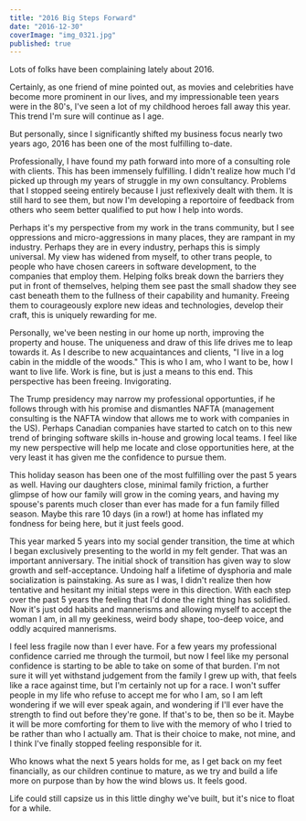 ```yaml
---
title: "2016 Big Steps Forward"
date: "2016-12-30"
coverImage: "img_0321.jpg"
published: true
---
```


Lots of folks have been complaining lately about 2016.

Certainly, as one friend of mine pointed out, as movies and celebrities have become more prominent in our lives, and my impressionable teen years were in the 80's, I've seen a lot of my childhood heroes fall away this year. This trend I'm sure will continue as I age.

But personally, since I significantly shifted my business focus nearly two years ago, 2016 has been one of the most fulfilling to-date.

Professionally, I have found my path forward into more of a consulting role with clients. This has been immensely fulfilling. I didn't realize how much I'd picked up through my years of struggle in my own consultancy. Problems that I stopped seeing entirely because I just reflexively dealt with them. It is still hard to see them, but now I'm developing a reportoire of feedback from others who seem better qualified to put how I help into words.

Perhaps it's my perspective from my work in the trans community, but I see oppressions and micro-aggressions in many places, they are rampant in my industry. Perhaps they are in every industry, perhaps this is simply universal. My view has widened from myself, to other trans people, to people who have chosen careers in software development, to the companies that employ them. Helping folks break down the barriers they put in front of themselves, helping them see past the small shadow they see cast beneath them to the fullness of their capability and humanity. Freeing them to courageously explore new ideas and technologies, develop their craft, this is uniquely rewarding for me.

Personally, we've been nesting in our home up north, improving the property and house. The uniqueness and draw of this life drives me to leap towards it. As I describe to new acquaintances and clients, "I live in a log cabin in the middle of the woods." This is who I am, who I want to be, how I want to live life. Work is fine, but is just a means to this end. This perspective has been freeing. Invigorating.

The Trump presidency may narrow my professional opportunties, if he follows through with his promise and dismantles NAFTA (management consulting is the NAFTA window that allows me to work with companies in the US). Perhaps Canadian companies have started to catch on to this new trend of bringing software skills in-house and growing local teams. I feel like my new perspective will help me locate and close opportunities here, at the very least it has given me the confidence to pursue them.

This holiday season has been one of the most fulfilling over the past 5 years as well. Having our daughters close, minimal family friction, a further glimpse of how our family will grow in the coming years, and having my spouse's parents much closer than ever has made for a fun family filled season. Maybe this rare 10 days (in a row!) at home has inflated my fondness for being here, but it just feels good.

This year marked 5 years into my social gender transition, the time at which I began exclusively presenting to the world in my felt gender. That was an important anniversary. The initial shock of transition has given way to slow growth and self-acceptance. Undoing half a lifetime of dysphoria and male socialization is painstaking. As sure as I was, I didn't realize then how tentative and hesitant my initial steps were in this direction. With each step over the past 5 years the feeling that I'd done the right thing has solidified. Now it's just odd habits and mannerisms and allowing myself to accept the woman I am, in all my geekiness, weird body shape, too-deep voice, and oddly acquired mannerisms.

I feel less fragile now than I ever have. For a few years my professional confidence carried me through the turmoil, but now I feel like my personal confidence is starting to be able to take on some of that burden. I'm not sure it will yet withstand judgement from the family I grew up with, that feels like a race against time, but I'm certainly not up for a race. I won't suffer people in my life who refuse to accept me for who I am, so I am left wondering if we will ever speak again, and wondering if I'll ever have the strength to find out before they're gone. If that's to be, then so be it. Maybe it will be more comforting for them to live with the memory of who I tried to be rather than who I actually am. That is their choice to make, not mine, and I think I've finally stopped feeling responsible for it.

Who knows what the next 5 years holds for me, as I get back on my feet financially, as our children continue to mature, as we try and build a life more on purpose than by how the wind blows us. It feels good.

Life could still capsize us in this little dinghy we've built, but it's nice to float for a while.
